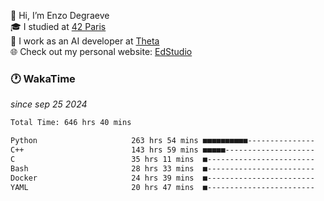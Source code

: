 👋 Hi, I’m Enzo Degraeve <br>
🎓 I studied at [42 Paris](https://42.fr/)<br>
💼 I work as an AI developer at [Theta](https://theta.mc/)<br>
🌐 Check out my personal website: [EdStudio](https://edstudio.fr/)

### 🕐 WakaTime
*since sep 25 2024*

<!--START_SECTION:waka-->

```txt
Total Time: 646 hrs 40 mins

Python                     263 hrs 54 mins ■■■■■■■■■■---------------   39.23 %
C++                        143 hrs 59 mins ■■■■■--------------------   21.41 %
C                          35 hrs 11 mins  ■------------------------   05.23 %
Bash                       28 hrs 33 mins  ■------------------------   04.25 %
Docker                     24 hrs 39 mins  ■------------------------   03.67 %
YAML                       20 hrs 47 mins  ■------------------------   03.09 %
```

<!--END_SECTION:waka-->
